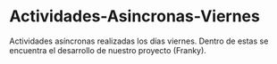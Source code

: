 # Actividades-Asincronas-Viernes
Actividades asíncronas realizadas los días viernes. Dentro de estas se encuentra el desarrollo de nuestro proyecto (Franky).
